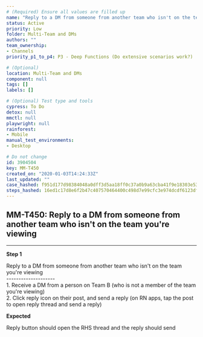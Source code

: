 ```yaml
---
# (Required) Ensure all values are filled up
name: "Reply to a DM from someone from another team who isn't on the team you're viewing"
status: Active
priority: Low
folder: Multi-Team and DMs
authors: ""
team_ownership: 
- Channels
priority_p1_to_p4: P3 - Deep Functions (Do extensive scenarios work?)

# (Optional)
location: Multi-Team and DMs
component: null
tags: []
labels: []

# (Optional) Test type and tools
cypress: To Do
detox: null
mmctl: null
playwright: null
rainforest: 
- Mobile
manual_test_environments: 
- Desktop

# Do not change
id: 3904504
key: MM-T450
created_on: "2020-01-03T14:24:33Z"
last_updated: ""
case_hashed: f951d177d98384048a0dff3d5aa18ff0c37a0b9a63cba41f9e18303e53ef2dd66d71ce1cf3e898f638856d373b3f36b2
steps_hashed: 16ed1c17d8e6f2b47c407570464400c498d7e99cfc3e974dcdf6123df519fde27c6137764838f693a11815905d4e465f
---
```


<!-- (Auto-generated) Based on frontmatter's "key" and "name" -->

## MM-T450: Reply to a DM from someone from another team who isn't on the team you're viewing

---

**Step 1**

Reply to a DM from someone from another team who isn't on the team you're viewing\
\--------------------\
1\. Receive a DM from a person on Team B (who is not a member of the team you're viewing)\
2\. Click reply icon on their post, and send a reply (on RN apps, tap the post to open reply thread and send a reply)

**Expected**

Reply button should open the RHS thread and the reply should send
